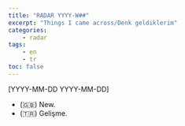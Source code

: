 ```yaml
---
title: "RADAR YYYY-W##"
excerpt: "Things I came across/Denk geldiklerim"
categories:
    - radar
tags:
    - en
    - tr
toc: false
---
```


[YYYY-MM-DD YYYY-MM-DD]

* (🇬🇧) New.
* (🇹🇷) Gelişme.
